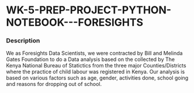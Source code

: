 # WK-5-PREP-PROJECT-PYTHON-NOTEBOOK---FORESIGHTS

### Description

We as Foresights Data Scientists, we were contracted by Bill and Melinda Gates Foundation to do a Data analysis based on the collected by The Kenya National Bureau of Statictics from the three major Counties/Districts where the practice of child labour was registered in Kenya. Our analysis is based on various factors such as age, gender, activities done, school going and reasons for dropping out of school.

